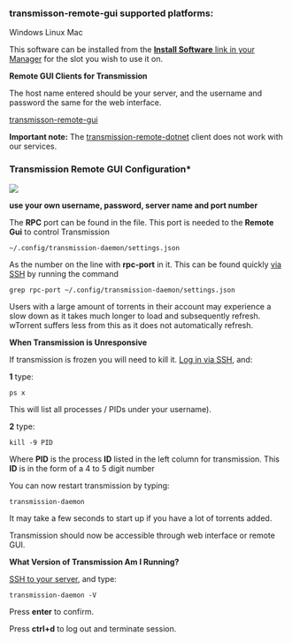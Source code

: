 
### transmisson-remote-gui supported platforms:

Windows
Linux
Mac

This software can be installed from the [**Install Software** link in your Manager](https://www.feralhosting.com/manager/) for the slot you wish to use it on.

**Remote GUI Clients for Transmission**

The host name entered should be your server, and the username and password the same for the web interface.

[transmisson-remote-gui](http://code.google.com/p/transmisson-remote-gui/)

**Important note:** The [transmission-remote-dotnet](http://code.google.com/p/transmission-remote-dotnet/) client does not work with our services.

### Transmission Remote GUI Configuration*

![](http://i45.tinypic.com/n5lg5d.jpg)

**use your own username, password, server name and port number**

The **RPC** port can be found in the file. This port is needed to the **Remote Gui** to control Transmission

~~~
~/.config/transmission-daemon/settings.json
~~~

As the number on the line with **rpc-port** in it. This can be found quickly [via SSH](https://www.feralhosting.com/faq/view?question=12) by running the command 

~~~
grep rpc-port ~/.config/transmission-daemon/settings.json
~~~

Users with a large amount of torrents in their account may experience a slow down as it takes much longer to load and subsequently refresh. wTorrent suffers less from this as it does not automatically refresh.

**When Transmission is Unresponsive**

If transmission is frozen you will need to kill it. [Log in via SSH](https://www.feralhosting.com/faq/view?question=12), and:

**1** type:

~~~
ps x
~~~

This will list all processes / PIDs under your username).

**2** type:

~~~
kill -9 PID
~~~

Where **PID** is the process **ID** listed in the left column for transmission. This **ID** is in the form of a 4 to 5 digit number

You can now restart transmission by typing: 

~~~
transmission-daemon
~~~

It may take a few seconds to start up if you have a lot of torrents added.

Transmission should now be accessible through web interface or remote GUI.

**What Version of Transmission Am I Running?**

[SSH to your server](https://www.feralhosting.com/faq/view?question=12), and type:

~~~
transmission-daemon -V
~~~

Press **enter** to confirm.

Press **ctrl+d** to log out and terminate session.